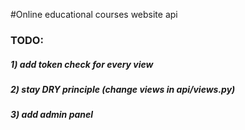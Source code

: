 #Online educational courses website api

### TODO:
##### 1) add token check for every view
##### 2) stay DRY principle (change views in api/views.py)
##### 3) add admin panel
